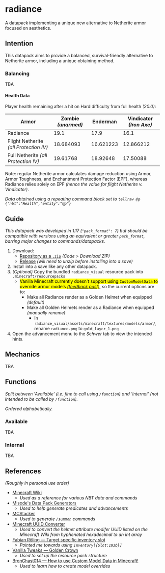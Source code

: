 # radiance

A datapack implementing a unique new alternative to Netherite armor focused on aesthetics.

## Intention

This datapack aims to provide a balanced, survival-friendly alternative to Netherite armor, including a unique obtaining method.

### Balancing
TBA

#### Health Data
Player health remaining after a hit on Hard difficulty from full health *(20.0)*:

| Armor                                  | Zombie *(unarmed)* | Enderman  | Vindicator *(Iron Axe)* |
| ---                                    | ---                | ---       | ---                     |
| Radiance                               | 19.1               |      17.9 | 16.1                    |
| Flight Netherite *(all Protection IV)* | 18.684093          | 16.621223 | 12.866212               |
| Full Netherite *(all Protection IV)*   | 19.61768           |  18.92648 | 17.50088                |

Note: regular Netherite armor calculates damage reduction using Armor, Armor Toughness, and Enchantment Protection Factor (EPF), whereas Radiance relies solely on EPF *(hence the value for flight Netherite v. Vindicator)*.

*Data obtained using a repeating command block set to `tellraw @p {"nbt":"Health","entity":"@p"}`*

## Guide
*This datapack was developed in 1.17 (`"pack_format": 7`) but should be compatible with versions using an equivalent or greater `pack_format`, barring major changes to commands/datapacks.*

1. Download:
    - [Repository as a `.zip`](https://github.com/itsschwer/gateways/archive/refs/heads/master.zip) *(Code > Download ZIP)*
    - [Release](https://github.com/itsschwer/gateways/releases) *(will need to unzip before installing into a save)*
2. Install into a save like any other datapack.
3. *(Optional)* Copy the bundled `radiance_visual` resource pack into `.minecraft/resourcepacks`
    - <mark>Vanilla Minecraft currently doesn't support using `CustomModelData` to override armor models [*(feedback post)*](https://feedback.minecraft.net/hc/en-us/community/posts/360056255091-Custom-armor-models)</mark>, so the current options are to:
        - Make all Radiance render as a Golden Helmet when equipped *(default)*
        - Make all Golden Helmets render as a Radiance when equipped *(manually rename)*
            - In `radiance_visual/assets/minecraft/textures/models/armor/`, rename `radiance.png` to `gold_layer_1.png`
4. Open the advancement menu to the *Schwer* tab to view the intended hints.

## Mechanics

TBA

## Functions
*Split between 'Available' (i.e. fine to call using `/function`) and 'Internal' (not intended to be called by `/function`).*

*Ordered alphabetically.*

### Available

TBA

### Internal

TBA

## References
*(Roughly in personal use order)*
- [Minecraft Wiki](https://minecraft.fandom.com/wiki/Minecraft_Wiki)
    - *Used as a reference for various NBT data and commands*
- [Misode's Data Pack Generators](https://misode.github.io/)
    - *Used to help generate predicates and advancements*
- [MCStacker](https://mcstacker.net/)
    - *Used to generate `/summon` commands*
- [Minecraft UUID Converter](https://www.soltoder.com/mc-uuid-converter/)
    - *Used to convert the helmet attribute modifer UUID listed on the Minecraft Wiki from hyphenated hexadecimal to an int array*
- [Fabian Röling — Target specific inventory slot](https://gaming.stackexchange.com/questions/313567/how-can-i-test-for-a-player-wearing-specific-armor)
    - *Pointed me towards using `Inventory[{Slot:103b}]`*
- [Vanilla Tweaks — Golden Crown](https://vanillatweaks.net/picker/resource-packs/)
    - *Used to set up the resource pack structure*
- [BronGhast014 — How to use Custom Model Data in Minecraft!](https://www.youtube.com/watch?v=HrFMdcjonyo)
    - *Used to learn how to create model overrides*
